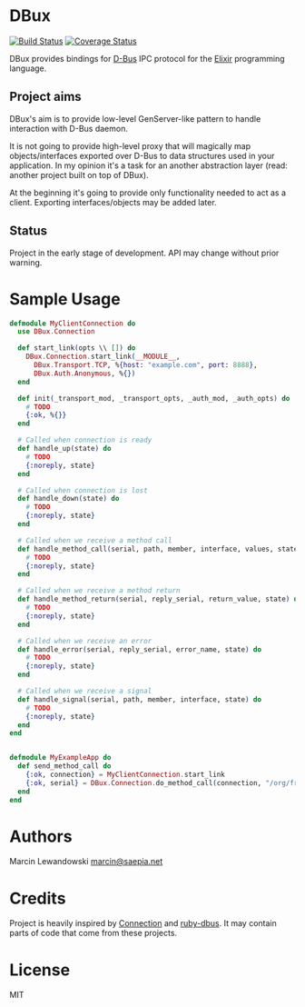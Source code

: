# DBux
[![Build Status](https://travis-ci.org/mspanc/dbux.svg?branch=master)](https://travis-ci.org/mspanc/dbux)
[![Coverage Status](https://coveralls.io/repos/github/mspanc/dbux/badge.svg?branch=master)](https://coveralls.io/github/mspanc/dbux?branch=master)

DBux provides bindings for [D-Bus](http://dbus.freedesktop.org) IPC
protocol for the [Elixir](http://elixir-lang.org) programming language.

## Project aims

DBux's aim is to provide low-level GenServer-like pattern to handle interaction
with D-Bus daemon.

It is not going to provide high-level proxy that will magically map
objects/interfaces exported over D-Bus to data structures used in your application.
In my opinion it's a task for an another abstraction layer (read: another project
built on top of DBux).

At the beginning it's going to provide only functionality needed to act as
a client. Exporting interfaces/objects may be added later.

## Status

Project in the early stage of development. API may change without prior warning.

# Sample Usage

```elixir
defmodule MyClientConnection do
  use DBux.Connection

  def start_link(opts \\ []) do
    DBux.Connection.start_link(__MODULE__,
      DBux.Transport.TCP, %{host: "example.com", port: 8888},
      DBux.Auth.Anonymous, %{})
  end

  def init(_transport_mod, _transport_opts, _auth_mod, _auth_opts) do
    # TODO
    {:ok, %{}}
  end

  # Called when connection is ready
  def handle_up(state) do
    # TODO
    {:noreply, state}
  end

  # Called when connection is lost
  def handle_down(state) do
    # TODO
    {:noreply, state}
  end

  # Called when we receive a method call
  def handle_method_call(serial, path, member, interface, values, state) do
    # TODO
    {:noreply, state}
  end

  # Called when we receive a method return
  def handle_method_return(serial, reply_serial, return_value, state) do
    # TODO
    {:noreply, state}
  end

  # Called when we receive an error
  def handle_error(serial, reply_serial, error_name, state) do
    # TODO
    {:noreply, state}
  end

  # Called when we receive a signal
  def handle_signal(serial, path, member, interface, state) do
    # TODO
    {:noreply, state}
  end
end


defmodule MyExampleApp do
  def send_method_call do
    {:ok, connection} = MyClientConnection.start_link
    {:ok, serial} = DBux.Connection.do_method_call(connection, "/org/freedesktop/DBus", "org.freedesktop.DBus", "Hello", [], "org.freedesktop.DBus")
  end
end
```

# Authors

Marcin Lewandowski <marcin@saepia.net>

# Credits

Project is heavily inspired by [Connection](https://hex.pm/packages/connection)
and [ruby-dbus](https://github.com/mvidner/ruby-dbus). It may contain parts of
code that come from these projects.

# License

MIT
